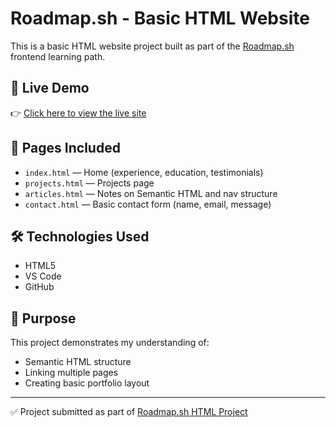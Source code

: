 # Roadmap.sh - Basic HTML Website

This is a basic HTML website project built as part of the [Roadmap.sh](https://roadmap.sh/frontend) frontend learning path.

## 🔗 Live Demo  
👉 [Click here to view the live site](https://radenbintang.github.io/Roadmap.sh-Basic-HTML-Website/)

## 📄 Pages Included
- `index.html` — Home (experience, education, testimonials)
- `projects.html` — Projects page
- `articles.html` — Notes on Semantic HTML and nav structure
- `contact.html` — Basic contact form (name, email, message)

## 🛠 Technologies Used
- HTML5
- VS Code
- GitHub

## 📌 Purpose
This project demonstrates my understanding of:
- Semantic HTML structure
- Linking multiple pages
- Creating basic portfolio layout

---

✅ Project submitted as part of [Roadmap.sh HTML Project](https://roadmap.sh/frontend/html-project)  
